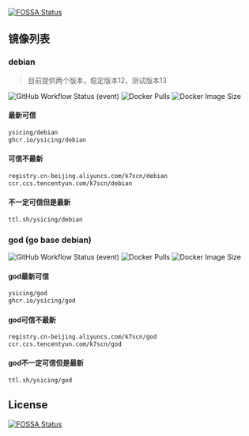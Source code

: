 [![FOSSA Status](https://app.fossa.io/api/projects/git%2Bgithub.com%2Fysicing%2Fdockerfiles.svg?type=shield)](https://app.fossa.io/projects/git%2Bgithub.com%2Fysicing%2Fdockerfiles?ref=badge_shield)


## 镜像列表

### debian

> 目前提供两个版本，稳定版本12，测试版本13

![GitHub Workflow Status (event)](https://img.shields.io/github/actions/workflow/status/ysicing/dockerfiles/debian.yml?style=flat-square)
![Docker Pulls](https://img.shields.io/docker/pulls/ysicing/debian?style=flat-square)
![Docker Image Size](https://img.shields.io/docker/image-size/ysicing/debian?style=flat-square)

#### 最新可信

```bash
ysicing/debian
ghcr.io/ysicing/debian
```

#### 可信不最新

```bash
registry.cn-beijing.aliyuncs.com/k7scn/debian
ccr.ccs.tencentyun.com/k7scn/debian
```

#### 不一定可信但是最新

```bash
ttl.sh/ysicing/debian
```

### god (go base debian)

![GitHub Workflow Status (event)](https://img.shields.io/github/actions/workflow/status/ysicing/dockerfiles/god.yml?style=flat-square)
![Docker Pulls](https://img.shields.io/docker/pulls/ysicing/god?style=flat-square)
![Docker Image Size](https://img.shields.io/docker/image-size/ysicing/god?style=flat-square)

#### god最新可信

```bash
ysicing/god
ghcr.io/ysicing/god
```

#### god可信不最新

```bash
registry.cn-beijing.aliyuncs.com/k7scn/god
ccr.ccs.tencentyun.com/k7scn/god
```

#### god不一定可信但是最新

```bash
ttl.sh/ysicing/god
```

## License
[![FOSSA Status](https://app.fossa.io/api/projects/git%2Bgithub.com%2Fysicing%2Fdockerfiles.svg?type=large)](https://app.fossa.io/projects/git%2Bgithub.com%2Fysicing%2Fdockerfiles?ref=badge_large)
